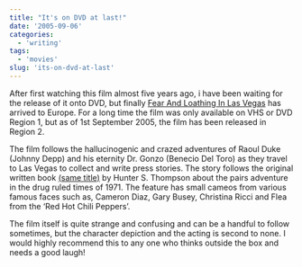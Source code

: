 ```yaml
---
title: "It's on DVD at last!"
date: '2005-09-06'
categories:
  - 'writing'
tags:
  - 'movies'
slug: 'its-on-dvd-at-last'
---
```


<!-- ![Fear and Loathing](/images/0783229526.01._SCMZZZZZZZ_.jpg-thumb_105_140.jpg) -->

After first watching this film almost five years ago, i have been waiting for the release of it onto DVD, but finally [Fear And Loathing In Las Vegas](https://www.play.com/play247.asp?page=title&r=R2&title=702241&p=57&g=72&pa=sr) has arrived to Europe. For a long time the film was only available on VHS or DVD Region 1, but as of 1st September 2005, the film has been released in Region 2.

The film follows the hallucinogenic and crazed adventures of Raoul Duke (Johnny Depp) and his eternity Dr. Gonzo (Benecio Del Toro) as they travel to Las Vegas to collect and write press stories. The story follows the original written book [(same title)](https://www.play.com/play247.asp?pa=pri&page=title&r=BOOK&title=276012) by Hunter S. Thompson about the pairs adventure in the drug ruled times of 1971. The feature has small cameos from various famous faces such as, Cameron Diaz, Gary Busey, Christina Ricci and Flea from the ‘Red Hot Chili Peppers’.

The film itself is quite strange and confusing and can be a handful to follow sometimes, but the character depiction and the acting is second to none. I would highly recommend this to any one who thinks outside the box and needs a good laugh!
